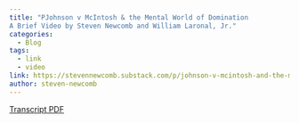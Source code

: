 ```yaml
---
title: "PJohnson v McIntosh & the Mental World of Domination
A Brief Video by Steven Newcomb and William Laronal, Jr."
categories:
  - Blog
tags:
  - link
  - video
link: https://stevennewcomb.substack.com/p/johnson-v-mcintosh-and-the-mental
author: steven-newcomb
---
```


[Transcript PDF](/assets/pdfs/Johnson-v-McIntosh-the-Mental-World-of-Domination_otter_ai.pdf)
